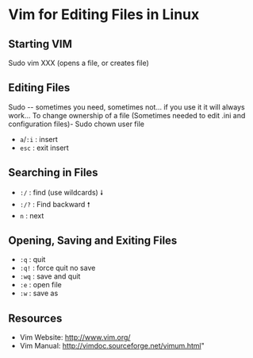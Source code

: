 # Vim for Editing Files in Linux

## Starting VIM
Sudo vim XXX (opens a file, or creates file)

## Editing Files
Sudo -- sometimes you need, sometimes not... if you use it it will always work...
To change ownership of a file (Sometimes needed to edit .ini and configuration files)- Sudo chown user file
- `a`/`:i` : insert
- `esc` : exit insert

## Searching in Files
- `:/` : find (use wildcards) 🠗
- `:/?` : Find backward 🠕
- `n` : next

## Opening, Saving and Exiting Files
- `:q` : quit
- `:q!` : force quit no save
- `:wq` : save and quit
- `:e` : open file
- `:w` : save as

## Resources

- Vim Website: http://www.vim.org/
- Vim Manual: http://vimdoc.sourceforge.net/vimum.html"
